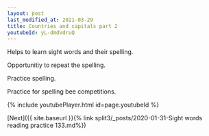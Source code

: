 ```yaml
---
layout: post
last_modified_at: 2021-03-29
title: Countries and capitals part 2
youtubeId: yL-dmdVdruQ
---
```

 
 
Helps to learn sight words and their spelling.

Opportunitiy to repeat the spelling. 

Practice spelling. 
 
Practice for spelling bee competitions. 
 
{% include youtubePlayer.html id=page.youtubeId %}
 
 

[Next]({{ site.baseurl }}{% link  split3/_posts/2020-01-31-Sight words reading practice 133.md%})
 
